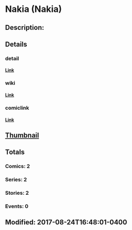 # Nakia (Nakia)
## Description: 
## Details
### detail
#### [Link](http://marvel.com/characters/3474/nakia?utm_campaign=apiRef&utm_source=225578a89fc76f3d20fbffda5d17a88d)
### wiki
#### [Link](http://marvel.com/universe/Malice_(Nakia)?utm_campaign=apiRef&utm_source=225578a89fc76f3d20fbffda5d17a88d)
### comiclink
#### [Link](http://marvel.com/comics/characters/1013483/nakia_nakia?utm_campaign=apiRef&utm_source=225578a89fc76f3d20fbffda5d17a88d)
## [Thumbnail](http://i.annihil.us/u/prod/marvel/i/mg/b/40/image_not_available.jpg)
## Totals
### Comics: 2
### Series: 2
### Stories: 2
### Events: 0
## Modified: 2017-08-24T16:48:01-0400